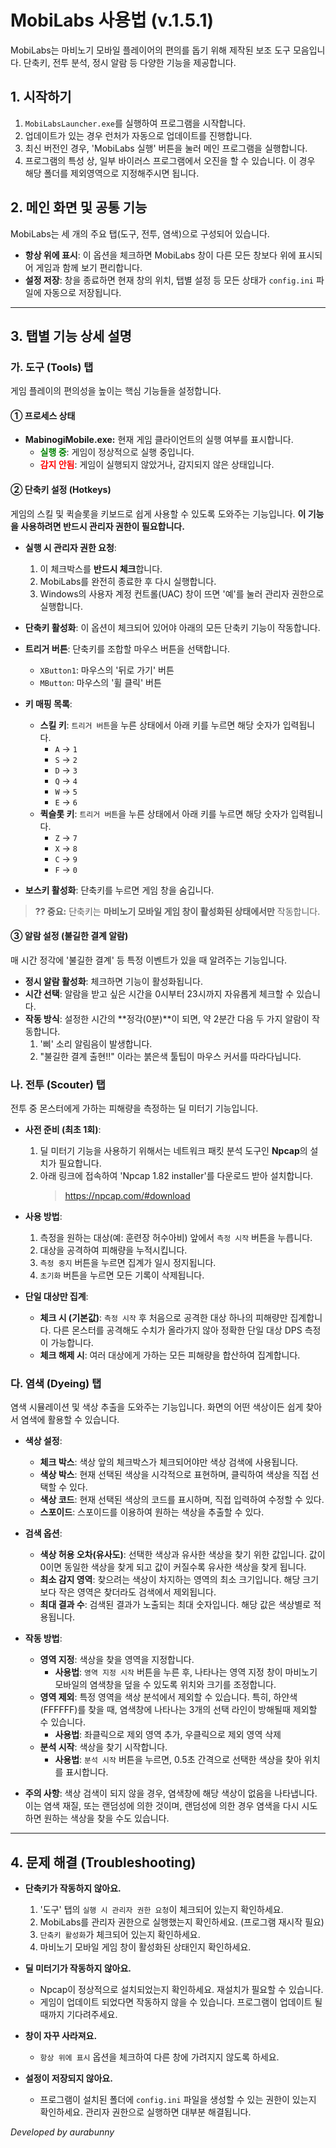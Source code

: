 # MobiLabs 사용법 (v.1.5.1)

MobiLabs는 마비노기 모바일 플레이어의 편의를 돕기 위해 제작된 보조 도구 모음입니다. 단축키, 전투 분석, 정시 알람 등 다양한 기능을 제공합니다.

## 1. 시작하기

1.  `MobiLabsLauncher.exe`를 실행하여 프로그램을 시작합니다.
2.  업데이트가 있는 경우 런처가 자동으로 업데이트를 진행합니다.
3.  최신 버전인 경우, 'MobiLabs 실행' 버튼을 눌러 메인 프로그램을 실행합니다.
4. 프로그램의 특성 상, 일부 바이러스 프로그램에서 오진을 할 수 있습니다. 이 경우 해당 폴더를 제외영역으로 지정해주시면 됩니다.

## 2. 메인 화면 및 공통 기능

MobiLabs는 세 개의 주요 탭(도구, 전투, 염색)으로 구성되어 있습니다.

-   **항상 위에 표시**: 이 옵션을 체크하면 MobiLabs 창이 다른 모든 창보다 위에 표시되어 게임과 함께 보기 편리합니다.
-   **설정 저장**: 창을 종료하면 현재 창의 위치, 탭별 설정 등 모든 상태가 `config.ini` 파일에 자동으로 저장됩니다.

---

## 3. 탭별 기능 상세 설명

### 가. 도구 (Tools) 탭

게임 플레이의 편의성을 높이는 핵심 기능들을 설정합니다.

#### ① 프로세스 상태
-   **MabinogiMobile.exe:** 현재 게임 클라이언트의 실행 여부를 표시합니다.
    -   <span style="color:green;">**실행 중**</span>: 게임이 정상적으로 실행 중입니다.
    -   <span style="color:red;">**감지 안됨**</span>: 게임이 실행되지 않았거나, 감지되지 않은 상태입니다.

#### ② 단축키 설정 (Hotkeys)
게임의 스킬 및 퀵슬롯을 키보드로 쉽게 사용할 수 있도록 도와주는 기능입니다. **이 기능을 사용하려면 반드시 관리자 권한이 필요합니다.**

-   **실행 시 관리자 권한 요청**:
    1.  이 체크박스를 **반드시 체크**합니다.
    2.  MobiLabs를 완전히 종료한 후 다시 실행합니다.
    3.  Windows의 사용자 계정 컨트롤(UAC) 창이 뜨면 '예'를 눌러 관리자 권한으로 실행합니다.

-   **단축키 활성화**: 이 옵션이 체크되어 있어야 아래의 모든 단축키 기능이 작동합니다.

-   **트리거 버튼**: 단축키를 조합할 마우스 버튼을 선택합니다.
    -   `XButton1`: 마우스의 '뒤로 가기' 버튼
    -   `MButton`: 마우스의 '휠 클릭' 버튼

-   **키 매핑 목록**:
    -   **스킬 키**: `트리거 버튼`을 누른 상태에서 아래 키를 누르면 해당 숫자가 입력됩니다.
        - `A` → `1`
        - `S` → `2`
        - `D` → `3`
        - `Q` → `4`
        - `W` → `5`
        - `E` → `6`
    -   **퀵슬롯 키**: `트리거 버튼`을 누른 상태에서 아래 키를 누르면 해당 숫자가 입력됩니다.
        - `Z` → `7`
        - `X` → `8`
        - `C` → `9`
        - `F` → `0`

-   **보스키 활성화**: 단축키를 누르면 게임 창을 숨깁니다.

> **?? 중요:** 단축키는 **마비노기 모바일 게임 창이 활성화된 상태에서만** 작동합니다.

#### ③ 알람 설정 (불길한 결계 알람)
매 시간 정각에 '불길한 결계' 등 특정 이벤트가 있을 때 알려주는 기능입니다.

-   **정시 알람 활성화**: 체크하면 기능이 활성화됩니다.
-   **시간 선택**: 알람을 받고 싶은 시간을 0시부터 23시까지 자유롭게 체크할 수 있습니다.
-   **작동 방식**: 설정한 시간의 **정각(0분)**이 되면, 약 2분간 다음 두 가지 알람이 작동합니다.
    1.  '삐' 소리 알림음이 발생합니다.
    2.  "불길한 결계 출현!!" 이라는 붉은색 툴팁이 마우스 커서를 따라다닙니다.

### 나. 전투 (Scouter) 탭

전투 중 몬스터에게 가하는 피해량을 측정하는 딜 미터기 기능입니다.

-   **사전 준비 (최초 1회)**:
    1.  딜 미터기 기능을 사용하기 위해서는 네트워크 패킷 분석 도구인 **Npcap**의 설치가 필요합니다.
    2.  아래 링크에 접속하여 'Npcap 1.82 installer'를 다운로드 받아 설치합니다.
        > https://npcap.com/#download

-   **사용 방법**:
    1.  측정을 원하는 대상(예: 훈련장 허수아비) 앞에서 `측정 시작` 버튼을 누릅니다.
    2.  대상을 공격하여 피해량을 누적시킵니다.
    3.  `측정 중지` 버튼을 누르면 집계가 일시 정지됩니다.
    4.  `초기화` 버튼을 누르면 모든 기록이 삭제됩니다.

-   **단일 대상만 집계**:
    -   **체크 시 (기본값)**: `측정 시작` 후 처음으로 공격한 대상 하나의 피해량만 집계합니다. 다른 몬스터를 공격해도 수치가 올라가지 않아 정확한 단일 대상 DPS 측정이 가능합니다.
    -   **체크 해제 시**: 여러 대상에게 가하는 모든 피해량을 합산하여 집계합니다.

### 다. 염색 (Dyeing) 탭

염색 시뮬레이션 및 색상 추출을 도와주는 기능입니다. 화면의 어떤 색상이든 쉽게 찾아서 염색에 활용할 수 있습니다.

-   **색상 설정**:
    -   **체크 박스**: 색상 앞의 체크박스가 체크되어야만 색상 검색에 사용됩니다.
    -   **색상 박스**: 현재 선택된 색상을 시각적으로 표현하며, 클릭하여 색상을 직접 선택할 수 있다.
    -   **색상 코드**: 현재 선택된 색상의 코드를 표시하며, 직접 입력하여 수정할 수 있다.
    -   **스포이드**: 스포이드를 이용하여 원하는 색상을 추출할 수 있다.

-   **검색 옵션**:
    -   **색상 허용 오차(유사도)**: 선택한 색상과 유사한 색상을 찾기 위한 값입니다. 값이 0이면 동일한 색상을 찾게 되고 값이 커질수록 유사한 색상을 찾게 됩니다.
    -   **최소 감지 영역**: 찾으려는 색상이 차지하는 영역의 최소 크기입니다. 해당 크기 보다 작은 영역은 찾더라도 검색에서 제외됩니다.
    -   **최대 결과 수**: 검색된 결과가 노출되는 최대 숫자입니다. 해당 값은 색상별로 적용됩니다.

-   **작동 방법**:
    -   **영역 지정**: 색상을 찾을 영역을 지정합니다.
        -   **사용법**: `영역 지정 시작` 버튼을 누른 후, 나타나는 영역 지정 창이 마비노기 모바일의 염색창을 덮을 수 있도록 위치와 크기를 조정합니다.
    -   **영역 제외**: 특정 영역을 색상 분석에서 제외할 수 있습니다. 특히, 하얀색(FFFFFF)를 찾을 때, 염색창에 나타나는 3개의 선택 라인이 방해될때 제외할 수 있습니다.
        -   **사용법**: 좌클릭으로 제외 영역 추가, 우클릭으로 제외 영역 삭제
    -   **분석 시작**: 색상을 찾기 시작합니다.
        -   **사용법**: `분석 시작` 버튼을 누르면, 0.5초 간격으로 선택한 색상을 찾아 위치를 표시합니다.

-   **주의 사항**: 색상 검색이 되지 않을 경우, 염색창에 해당 색상이 없음을 나타냅니다. 이는 염색 재질, 또는 랜덤성에 의한 것이며, 랜덤성에 의한 경우 염색을 다시 시도하면 원하는 색상을 찾을 수도 있습니다.
---

## 4. 문제 해결 (Troubleshooting)

-   **단축키가 작동하지 않아요.**
    1.  '도구' 탭의 `실행 시 관리자 권한 요청`이 체크되어 있는지 확인하세요.
    2.  MobiLabs를 관리자 권한으로 실행했는지 확인하세요. (프로그램 재시작 필요)
    3.  `단축키 활성화`가 체크되어 있는지 확인하세요.
    4.  마비노기 모바일 게임 창이 활성화된 상태인지 확인하세요.

-   **딜 미터기가 작동하지 않아요.**
    -   Npcap이 정상적으로 설치되었는지 확인하세요. 재설치가 필요할 수 있습니다.
    -   게임이 업데이트 되었다면 작동하지 않을 수 있습니다. 프로그램이 업데이트 될때까지 기다려주세요.

-   **창이 자꾸 사라져요.**
    -   `항상 위에 표시` 옵션을 체크하여 다른 창에 가려지지 않도록 하세요.

-   **설정이 저장되지 않아요.**
    -   프로그램이 설치된 폴더에 `config.ini` 파일을 생성할 수 있는 권한이 있는지 확인하세요. 관리자 권한으로 실행하면 대부분 해결됩니다.

*Developed by aurabunny*
